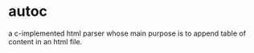 # autoc
a c-implemented html parser whose main purpose is to append table of content in an html file.
